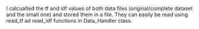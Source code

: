 I calcualted the tf and idf values of both data files (original/complete dataset and the small one) and stored them in a file. They can easily be read using read_tf ad read_idf functions in Data_Handler class.
